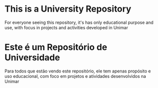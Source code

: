 # This is a University Repository

For everyone seeing this repository, it's has only educational purpose and use, with focus in projects and activities developed in Unimar

# Este é um Repositório de Universidade

Para todos que estão vendo este repositório, ele tem apenas propósito e uso educacional, com foco em projetos e atividades desenvolvidos na Unimar